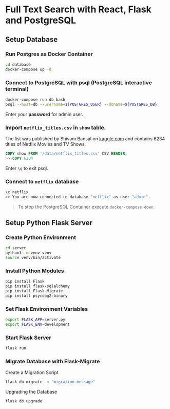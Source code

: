 # Full Text Search with React, Flask and PostgreSQL

## Setup Database

### Run Postgres as Docker Container

```bash
cd database
docker-compose up -d
```

### Connect to PostgreSQL with psql (PostgreSQL interactive terminal)

```bash
docker-compose run db bash
psql --host=db --username=${POSTGRES_USER} --dbname=${POSTGRES_DB}
```

Enter your **password** for admin user.

### Import `netflix_titles.csv` in `show` table.

The list was published by Shivam Bansal on [kaggle.com](https://www.kaggle.com/shivamb/netflix-shows) and contains 6234 titles of Netflix Movies and TV Shows.

```SQL
COPY show FROM '/data/netflix_titles.csv' CSV HEADER;
>> COPY 6234
```

Enter `\q` to exit psql.

### Connect to `netflix` database

```bash
\c netflix
>> You are now connected to database "netflix" as user "admin".
```

> To stop the PostgreSQL Container execute `docker-compose down`.

## Setup Python Flask Server

### Create Python Environment

```bash
cd server
python3 -m venv venv
source venv/bin/activate
```

### Install Python Modules

```bash
pip install Flask
pip install flask-sqlalchemy
pip install Flask-Migrate
pip install psycopg2-binary
```

### Set Flask Environment Variables

```bash
export FLASK_APP=server.py
export FLASK_ENV=development
```

### Start Flask Server

```bash
flask run
```

### Migrate Database with Flask-Migrate

Create a Migration Script

```bash
flask db migrate -m "migration message"
```

Upgrading the Database

```bash
flask db upgrade
```
